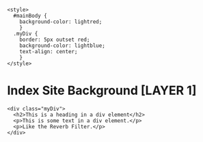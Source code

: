 <html>
  
  <head>
    <meta charset="utf-8">

    
    <style>
      #mainBody {
        background-color: lightred;
        }
      .myDiv {
        border: 5px outset red;
        background-color: lightblue;
        text-align: center;
        }
    </style>
    
    
  </head>
  
  <body id="mainBody">
    <h1>Index Site Background [LAYER 1]</h1>
    
    <div class="myDiv">
      <h2>This is a heading in a div element</h2>
      <p>This is some text in a div element.</p>
      <p>Like the Reverb Filter.</p>
    </div>
  </body>

  
</html>

